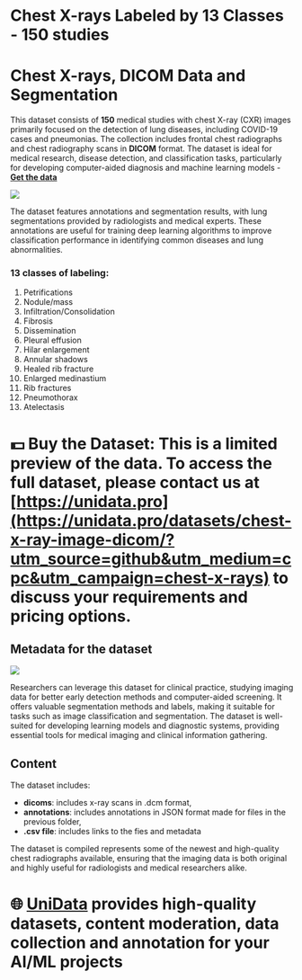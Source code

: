 # Chest X-rays Labeled by 13 Classes - 150 studies
# Chest X-rays, DICOM Data and Segmentation
This dataset consists of **150** medical studies with chest X-ray (CXR) images primarily focused on the detection of lung diseases, including COVID-19 cases and pneumonias. The collection includes frontal chest radiographs and chest radiography scans in **DICOM** format. The dataset is ideal for medical research, disease detection, and classification tasks, particularly for developing computer-aided diagnosis and machine learning models - **[Get the data](https://unidata.pro/datasets/chest-x-ray-image-dicom/?utm_source=github&utm_medium=cpc&utm_campaign=chest-x-rays)**

![](https://www.googleapis.com/download/storage/v1/b/kaggle-user-content/o/inbox%2F22059654%2Fad48f44bb86390ce88ec0b121a0b5845%2FFrame%20130.png?generation=1726474854075866&alt=media)

The dataset features annotations and segmentation results, with lung segmentations provided by radiologists and medical experts. These annotations are useful for training deep learning algorithms to improve classification performance in identifying common diseases and lung abnormalities.

### 13 classes of labeling:
1. Petrifications
2. Nodule/mass
3. Infiltration/Consolidation
4. Fibrosis
5. Dissemination
6. Pleural effusion
7. Hilar enlargement
8. Annular shadows
9. Healed rib fracture
10. Enlarged medinastium
11. Rib fractures
12. Pneumothorax
13. Atelectasis

# 💵 Buy the Dataset: This is a limited preview of the data. To access the full dataset, please contact us at [https://unidata.pro](https://unidata.pro/datasets/chest-x-ray-image-dicom/?utm_source=github&utm_medium=cpc&utm_campaign=chest-x-rays) to discuss your requirements and pricing options.

## Metadata for the dataset
![](https://www.googleapis.com/download/storage/v1/b/kaggle-user-content/o/inbox%2F22059654%2Feb3a76060fd40109ede6cb2e4e45c8e6%2FFrame%20131.png?generation=1726498717703540&alt=media)

Researchers can leverage this dataset for clinical practice, studying imaging data for better early detection methods and computer-aided screening. It offers valuable segmentation methods and labels, making it suitable for tasks such as image classification and segmentation. The dataset is well-suited for developing learning models and diagnostic systems, providing essential tools for medical imaging and clinical information gathering.

## Content
The dataset includes:
- **dicoms**: includes x-ray scans in .dcm format,
- **annotations**: includes annotations in JSON format made for files in the previous folder,
- **.csv file**: includes links to the fies and metadata

The dataset is compiled represents some of the newest and high-quality chest radiographs available, ensuring that the imaging data is both original and highly useful for radiologists and medical researchers alike.

# 🌐 [UniData](https://unidata.pro/datasets/chest-x-ray-image-dicom/?utm_source=github&utm_medium=cpc&utm_campaign=chest-x-rays) provides high-quality datasets, content moderation, data collection and annotation for your AI/ML projects 
